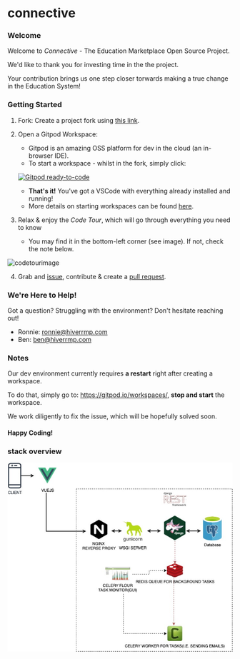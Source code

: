 # connective


### Welcome
Welcome to _Connective_ - The Education Marketplace Open Source Project.

We'd like to thank you for investing time in the the project.

Your contribution brings us one step closer torwards making a true change in the Education System!

### Getting Started
1. Fork: Create a project fork using [this link](https://github.com/connectiveproject/connective/fork).

2. Open a Gitpod Workspace:
    * Gitpod is an amazing OSS platform for dev in the cloud (an in-browser IDE).
    * To start a workspace - whilst in the fork, simply click:

     [![Gitpod ready-to-code](https://gitpod.io/button/open-in-gitpod.svg)](https://gitpod.io/from-referrer)
    * **That's it!** You've got a VSCode with everything already installed and running!
    * More details on starting workspaces can be found [here](https://www.gitpod.io/docs/getting-started/).

3. Relax & enjoy the _Code Tour_, which will go through everything you need to know
    * You may find it in the bottom-left corner (see image). If not, check the note below.

![codetourimage](https://user-images.githubusercontent.com/19714226/122200284-8f0e4400-cea3-11eb-95b5-e131ed0ed9aa.png)


4. Grab and [issue](../../issues), contribute & create a [pull request](https://www.youtube.com/watch?v=nT8KGYVurIU).

### We're Here to Help!
Got a question? Struggling with the environment?
Don't hesitate reaching out!
* Ronnie: ronnie@hiverrmp.com
* Ben: ben@hiverrmp.com

### Notes
Our dev environment currently requires **a restart** right after creating a workspace.

To do that, simply go to: https://gitpod.io/workspaces/, **stop and start** the workspace.

We work diligently to fix the issue, which will be hopefully solved soon.



#### Happy Coding!

### stack overview
![connective tech stack](https://github.com/connectiveproject/connective/blob/main/connective_stack.jpeg)

